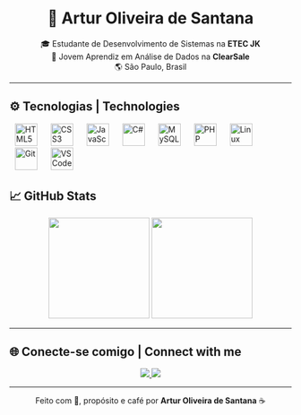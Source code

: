 <h1 align="center">🚀 Artur Oliveira de Santana</h1>


<div align="center">
  
🎓 Estudante de Desenvolvimento de Sistemas na <strong>ETEC JK</strong>  
💼 Jovem Aprendiz em Análise de Dados na <strong>ClearSale</strong>  
🌎 São Paulo, Brasil

</div>

---

## ⚙️ Tecnologias | Technologies

<p>
  <img alt="HTML5" src="https://skillicons.dev/icons?i=html" height="40" style="margin: 0 10px" />
  <img alt="CSS3" src="https://skillicons.dev/icons?i=css" height="40" style="margin: 0 10px" />
  <img alt="JavaScript" src="https://skillicons.dev/icons?i=js" height="40" style="margin: 0 10px" />
  <img alt="C#" src="https://skillicons.dev/icons?i=cs" height="40" style="margin: 0 10px" />
  <img alt="MySQL" src="https://skillicons.dev/icons?i=mysql" height="40" style="margin: 0 10px" />
 <img alt="PHP" src="https://skillicons.dev/icons?i=php" height="40" style="margin: 0 10px" />
  <img alt="Linux" src="https://skillicons.dev/icons?i=linux" height="40" style="margin: 0 10px" />
  <img alt="Git" src="https://skillicons.dev/icons?i=git" height="40" style="margin: 0 10px" />
  <img alt="VSCode" src="https://skillicons.dev/icons?i=vscode" height="40" style="margin: 0 10px" />
  </p>


## 📈 GitHub Stats

<div align="center">
  <img height="180em" src="https://github-readme-stats.vercel.app/api?username=ArturOSantana&show_icons=true&theme=tokyonight&count_private=true&hide_title=true" />
  <img height="180em" src="https://github-readme-stats.vercel.app/api/top-langs/?username=ArturOSantana&layout=compact&theme=tokyonight" />
</div>

---

## 🌐 Conecte-se comigo | Connect with me

<p align="center">
  <a href="https://www.linkedin.com/in/artur-oliveira-de-santana/" target="_blank">
    <img src="https://img.shields.io/badge/LinkedIn-Artur%20Santana-blue?style=for-the-badge&logo=linkedin" />
  </a>
  <a href="https://github.com/ArturOSantana" target="_blank">
    <img src="https://img.shields.io/badge/GitHub-ArturOSantana-181717?style=for-the-badge&logo=github" />
  </a>
</p>

---

<p align="center">
  Feito com 💙, propósito e café por <strong>Artur Oliveira de Santana</strong> ☕
</p>
